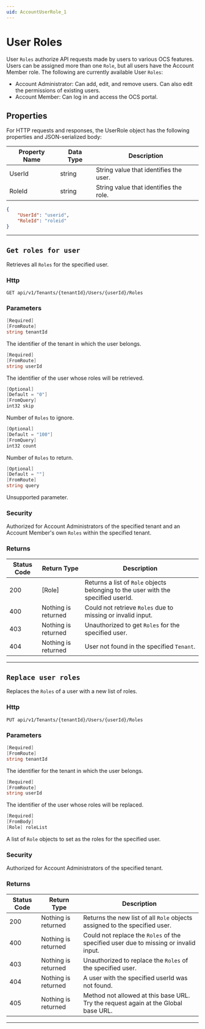 ```yaml
---
uid: AccountUserRole_1
---
```


# User Roles

User `Roles` authorize API requests made by users to various OCS features. Users can be assigned more than one `Role`,
but all users have the Account Member role. The following are currently available User `Roles`:
- Account Administrator: Can add, edit, and remove users. Can also edit the permissions of existing users.
- Account Member: Can log in and access the OCS portal.


## Properties

For HTTP requests and responses, the UserRole object has the following properties and JSON-serialized body: 

| Property Name | Data Type | Description |
| --- | --- | ---  |
| UserId | string | String value that identifies the user. |
| RoleId | string | String value that identifies the role. |


```json
{
	"UserId": "userid",
	"RoleId": "roleid"
}
```
***

## `Get roles for user`

Retrieves all `Roles` for the specified user.

### Http

`GET api/v1/Tenants/{tenantId}/Users/{userId}/Roles`


### Parameters

```csharp
[Required]
[FromRoute]
string tenantId
```

The identifier of the tenant in which the user belongs.
```csharp
[Required]
[FromRoute]
string userId
```

The identifier of the user whose roles will be retrieved.
```csharp
[Optional]
[Default = "0"]
[FromQuery]
int32 skip
```

Number of `Roles` to ignore.
```csharp
[Optional]
[Default = "100"]
[FromQuery]
int32 count
```

Number of `Roles` to return.
```csharp
[Optional]
[Default = ""]
[FromRoute]
string query
```

Unsupported parameter.


### Security

Authorized for Account Administrators of the specified tenant and an Account Member's own `Roles` within the specified tenant.

### Returns

| Status Code | Return Type | Description |
| --- | --- | ---  |
| 200 | [Role] | Returns a list of `Role` objects belonging to the user with the specified userId. |
| 400 | Nothing is returned | Could not retrieve `Roles` due to missing or invalid input. |
| 403 | Nothing is returned | Unauthorized to get `Roles` for the specified user. |
| 404 | Nothing is returned | User not found in the specified `Tenant`. |


***

## `Replace user roles`

Replaces the `Roles` of a user with a new list of roles.

### Http

`PUT api/v1/Tenants/{tenantId}/Users/{userId}/Roles`


### Parameters

```csharp
[Required]
[FromRoute]
string tenantId
```

The identifier for the tenant in which the user belongs.
```csharp
[Required]
[FromRoute]
string userId
```

The identifier of the user whose roles will be replaced.
```csharp
[Required]
[FromBody]
[Role] roleList
```

A list of `Role` objects to set as the roles for the specified user.


### Security

Authorized for Account Administrators of the specified tenant.

### Returns

| Status Code | Return Type | Description |
| --- | --- | ---  |
| 200 | Nothing is returned | Returns the new list of all `Role` objects assigned to the specified user. |
| 400 | Nothing is returned | Could not replace the `Roles` of the specified user due to missing or invalid input. |
| 403 | Nothing is returned | Unauthorized to replace the `Roles` of the specified user. |
| 404 | Nothing is returned | A user with the specified userId was not found. |
| 405 | Nothing is returned | Method not allowed at this base URL. Try the request again at the Global base URL. |


***

